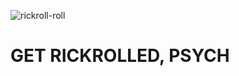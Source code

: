 ![rickroll-roll](https://user-images.githubusercontent.com/68248095/184536903-eb29ecd4-662d-4c8a-90cf-a962ab49436d.gif)

# GET RICKROLLED, PSYCH
